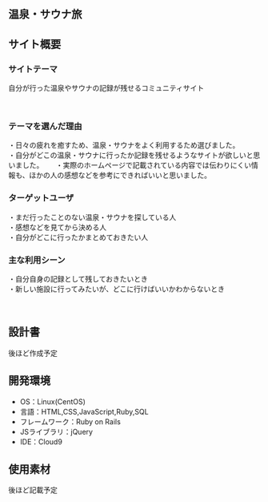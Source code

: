 ## 温泉・サウナ旅
## サイト概要
### サイトテーマ
自分が行った温泉やサウナの記録が残せるコミュニティサイト

​
### テーマを選んだ理由
・日々の疲れを癒すため、温泉・サウナをよく利用するため選びました。　　　　　　　
・自分がどこの温泉・サウナに行ったか記録を残せるようなサイトが欲しいと思いました。　　
・実際のホームページで記載されている内容では伝わりにくい情報も、ほかの人の感想などを参考にできればいいと思いました。

### ターゲットユーザ
・まだ行ったことのない温泉・サウナを探している人　　　　　　　　　　　　　　　
・感想などを見てから決める人　　　　　　　　　　　　　　　　　　　　　　
・自分がどこに行ったかまとめておきたい人

### 主な利用シーン
・自分自身の記録として残しておきたいとき　　　　　　　　　　　　　　　　　　　
・新しい施設に行ってみたいが、どこに行けばいいかわからないとき

​
## 設計書
後ほど作成予定
​
## 開発環境
- OS：Linux(CentOS)
- 言語：HTML,CSS,JavaScript,Ruby,SQL
- フレームワーク：Ruby on Rails
- JSライブラリ：jQuery
- IDE：Cloud9
​
## 使用素材
後ほど記載予定